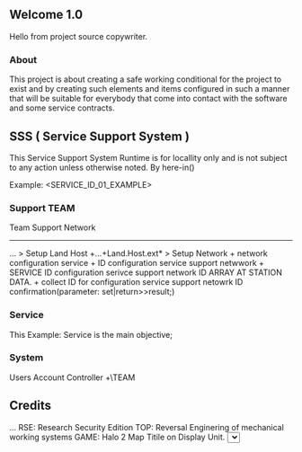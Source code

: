 ## Welcome 1.0
Hello from project source copywriter.

### About
This project is about creating a safe working conditional for the project to exist and by creating
such elements and items configured in such a manner that will be suitable for everybody that come
into contact with the software and some service contracts.

## SSS ( Service Support System )
This Service Support System Runtime is for locallity only and is not subject to any action unless otherwise noted.
By here-in()

Example: <SERVICE_ID_01_EXAMPLE>

### Support TEAM
Team Support Network
<hr> ...
> Setup Land Host
+...+Land.Host.ext*
> Setup Network
+ network configuration service
+ ID configuration service support netwwork
+ SERVICE ID configuration serivce support network ID ARRAY AT STATION DATA.
+ collect ID for configuration service support netowrk ID confirmation(parameter: set|return>>result;)


### Service
This Example: Service is the main objective;

### System
Users Account Controller
+\TEAM

## Credits

<MAIN>...
  RSE: Research Security Edition
<SERVICE>
  TOP: Reversal Enginering of mechanical working systems
<TAG>
  GAME: Halo 2
<INDEX>
  Map Titile on Display Unit.
<SELECT>
  Game:>>?Level.
## Legacy Backwards Compatible Support
## Older Disk Models
## Advanced Automation Scripting

<SERVICE>
  for fx inside main( function caller.ext )
  do while command
  ## DATA
  ## DSN
  Dist/
  /application.DATA
  or example: DATA.ext*
  for while *.exe
  else exit
  
#### SRC
  source read console
  + MAIN OBJECTIVE
  + CONTROLLER PATCH RELAY
  + SERVICE UNIT MODEL
  
#### OPT
  options presentable teamwork ( framework )
#### MAIN
  list array arg par char flags opt src
  example: ctrl opt src
  sample: src rtv opt op src
  !! command $$ for while special access programming.
  special character inside bash programming perl edition.
  <pre>
    <code>
      import sys from src
      import system from main
      EXFIL TEAM
      ### for while conditionals exisited contact 2794 with topic main msg listed.
<SUPPORT>
  <meta>
  DATA: example source connect select system
  MAIN()
  fx while inside xf
  main echo() for $echo = msg
  my msg = $echo
  
<SYSTEM>
  import system from source
  view results.
<MAIN>
  Halo 2 was about wasted youth.
  
<LEGACY>
  @Cody-p2p
  <credits>
    main character
    job role main project programmer
    special accesor unit
    ##
    ##
###### ACCOUNT CREATED.
    @Cody-p2p
<CONTROLLER>
<ACCESSOR>
<PERMSSIONLESS&CO>
